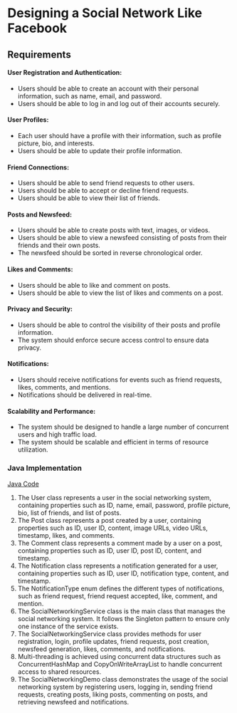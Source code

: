 # Designing a Social Network Like Facebook

## Requirements
#### User Registration and Authentication:
- Users should be able to create an account with their personal information, such as name, email, and password.
- Users should be able to log in and log out of their accounts securely.
#### User Profiles:
- Each user should have a profile with their information, such as profile picture, bio, and interests.
- Users should be able to update their profile information.
#### Friend Connections:
- Users should be able to send friend requests to other users.
- Users should be able to accept or decline friend requests.
- Users should be able to view their list of friends.
#### Posts and Newsfeed:
- Users should be able to create posts with text, images, or videos.
- Users should be able to view a newsfeed consisting of posts from their friends and their own posts.
- The newsfeed should be sorted in reverse chronological order.
#### Likes and Comments:
- Users should be able to like and comment on posts.
- Users should be able to view the list of likes and comments on a post.
#### Privacy and Security:
- Users should be able to control the visibility of their posts and profile information.
- The system should enforce secure access control to ensure data privacy.
#### Notifications:
- Users should receive notifications for events such as friend requests, likes, comments, and mentions.
- Notifications should be delivered in real-time.
#### Scalability and Performance:
- The system should be designed to handle a large number of concurrent users and high traffic load.
- The system should be scalable and efficient in terms of resource utilization.

### Java Implementation
[Java Code](../solutions/java/src/socialnetworkingservice/)

1. The User class represents a user in the social networking system, containing properties such as ID, name, email, password, profile picture, bio, list of friends, and list of posts.
2. The Post class represents a post created by a user, containing properties such as ID, user ID, content, image URLs, video URLs, timestamp, likes, and comments.
3. The Comment class represents a comment made by a user on a post, containing properties such as ID, user ID, post ID, content, and timestamp.
4. The Notification class represents a notification generated for a user, containing properties such as ID, user ID, notification type, content, and timestamp.
5. The NotificationType enum defines the different types of notifications, such as friend request, friend request accepted, like, comment, and mention.
6. The SocialNetworkingService class is the main class that manages the social networking system. It follows the Singleton pattern to ensure only one instance of the service exists.
7. The SocialNetworkingService class provides methods for user registration, login, profile updates, friend requests, post creation, newsfeed generation, likes, comments, and notifications.
8. Multi-threading is achieved using concurrent data structures such as ConcurrentHashMap and CopyOnWriteArrayList to handle concurrent access to shared resources.
9. The SocialNetworkingDemo class demonstrates the usage of the social networking system by registering users, logging in, sending friend requests, creating posts, liking posts, commenting on posts, and retrieving newsfeed and notifications.